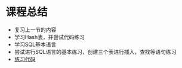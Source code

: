 # 课程总结

* 复习上一节的内容
* 学习Hash表，并尝试代码练习
* 学习SQL基本语言
* 尝试进行SQL语言的基本练习，创建三个表进行插入，查找等语句练习
* [练习代码](https://github.com/lllllsytt/exercise_code/blob/master/Week5.ipynb)

